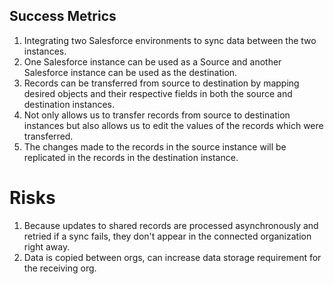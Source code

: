 ## Success Metrics

1. Integrating two Salesforce environments to sync data between the two instances.
2. One Salesforce instance can be used as a Source and another Salesforce instance can be used as the destination.
3. Records can be transferred from source to destination by mapping desired objects and their respective fields in both the source and destination instances.
4. Not only allows us to transfer records from source to destination instances but also allows us to edit the values of the records which were transferred.
5. The changes made to the records in the source instance will be replicated in the records in the destination instance.

# Risks

1. Because updates to shared records are processed asynchronously and retried if a sync fails, they don't appear in the connected organization right away.
2. Data is copied between orgs, can increase data storage requirement for the receiving org.
